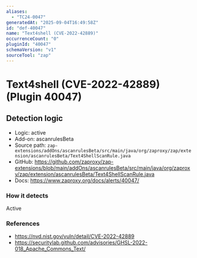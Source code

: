 ```yaml
---
aliases:
  - "TC24-0047"
generatedAt: "2025-09-04T16:49:58Z"
id: "def-40047"
name: "Text4shell (CVE-2022-42889)"
occurrenceCount: "0"
pluginId: "40047"
schemaVersion: "v1"
sourceTool: "zap"
---
```


# Text4shell (CVE-2022-42889) (Plugin 40047)

## Detection logic

- Logic: active
- Add-on: ascanrulesBeta
- Source path: `zap-extensions/addOns/ascanrulesBeta/src/main/java/org/zaproxy/zap/extension/ascanrulesBeta/Text4ShellScanRule.java`
- GitHub: https://github.com/zaproxy/zap-extensions/blob/main/addOns/ascanrulesBeta/src/main/java/org/zaproxy/zap/extension/ascanrulesBeta/Text4ShellScanRule.java
- Docs: https://www.zaproxy.org/docs/alerts/40047/

### How it detects

Active

### References
- https://nvd.nist.gov/vuln/detail/CVE-2022-42889
- https://securitylab.github.com/advisories/GHSL-2022-018_Apache_Commons_Text/

